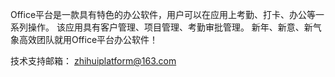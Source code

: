 Office平台是一款具有特色的办公软件，用户可以在应用上考勤、打卡、办公等一系列操作。
该应用具有客户管理、项目管理、考勤审批管理。
新年、新意、新气象高效团队就用Office平台办公软件！

技术支持邮箱：
zhihuiplatform@163.com

